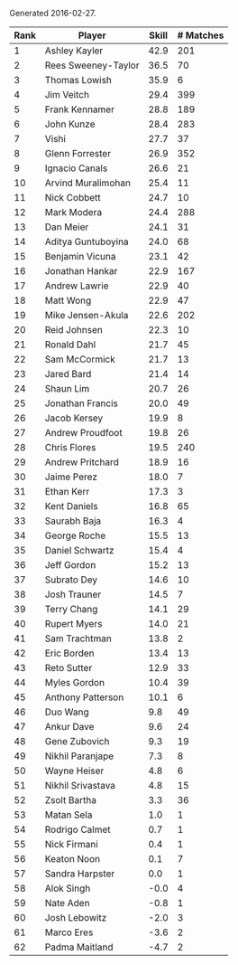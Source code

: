 Generated 2016-02-27.

| Rank | Player              | Skill | # Matches |
|------|---------------------|-------|-----------|
|    1 | Ashley Kayler       |  42.9 |       201 |
|    2 | Rees Sweeney-Taylor |  36.5 |        70 |
|    3 | Thomas Lowish       |  35.9 |         6 |
|    4 | Jim Veitch          |  29.4 |       399 |
|    5 | Frank Kennamer      |  28.8 |       189 |
|    6 | John Kunze          |  28.4 |       283 |
|    7 | Vishi               |  27.7 |        37 |
|    8 | Glenn Forrester     |  26.9 |       352 |
|    9 | Ignacio Canals      |  26.6 |        21 |
|   10 | Arvind Muralimohan  |  25.4 |        11 |
|   11 | Nick Cobbett        |  24.7 |        10 |
|   12 | Mark Modera         |  24.4 |       288 |
|   13 | Dan Meier           |  24.1 |        31 |
|   14 | Aditya Guntuboyina  |  24.0 |        68 |
|   15 | Benjamin Vicuna     |  23.1 |        42 |
|   16 | Jonathan Hankar     |  22.9 |       167 |
|   17 | Andrew Lawrie       |  22.9 |        40 |
|   18 | Matt Wong           |  22.9 |        47 |
|   19 | Mike Jensen-Akula   |  22.6 |       202 |
|   20 | Reid Johnsen        |  22.3 |        10 |
|   21 | Ronald Dahl         |  21.7 |        45 |
|   22 | Sam McCormick       |  21.7 |        13 |
|   23 | Jared Bard          |  21.4 |        14 |
|   24 | Shaun Lim           |  20.7 |        26 |
|   25 | Jonathan Francis    |  20.0 |        49 |
|   26 | Jacob Kersey        |  19.9 |         8 |
|   27 | Andrew Proudfoot    |  19.8 |        26 |
|   28 | Chris Flores        |  19.5 |       240 |
|   29 | Andrew Pritchard    |  18.9 |        16 |
|   30 | Jaime Perez         |  18.0 |         7 |
|   31 | Ethan Kerr          |  17.3 |         3 |
|   32 | Kent Daniels        |  16.8 |        65 |
|   33 | Saurabh Baja        |  16.3 |         4 |
|   34 | George Roche        |  15.5 |        13 |
|   35 | Daniel Schwartz     |  15.4 |         4 |
|   36 | Jeff Gordon         |  15.2 |        13 |
|   37 | Subrato Dey         |  14.6 |        10 |
|   38 | Josh Trauner        |  14.5 |         7 |
|   39 | Terry Chang         |  14.1 |        29 |
|   40 | Rupert Myers        |  14.0 |        21 |
|   41 | Sam Trachtman       |  13.8 |         2 |
|   42 | Eric Borden         |  13.4 |        13 |
|   43 | Reto Sutter         |  12.9 |        33 |
|   44 | Myles Gordon        |  10.4 |        39 |
|   45 | Anthony Patterson   |  10.1 |         6 |
|   46 | Duo Wang            |   9.8 |        49 |
|   47 | Ankur Dave          |   9.6 |        24 |
|   48 | Gene Zubovich       |   9.3 |        19 |
|   49 | Nikhil Paranjape    |   7.3 |         8 |
|   50 | Wayne Heiser        |   4.8 |         6 |
|   51 | Nikhil Srivastava   |   4.8 |        15 |
|   52 | Zsolt Bartha        |   3.3 |        36 |
|   53 | Matan Sela          |   1.0 |         1 |
|   54 | Rodrigo Calmet      |   0.7 |         1 |
|   55 | Nick Firmani        |   0.4 |         1 |
|   56 | Keaton Noon         |   0.1 |         7 |
|   57 | Sandra Harpster     |   0.0 |         1 |
|   58 | Alok Singh          |  -0.0 |         4 |
|   59 | Nate Aden           |  -0.8 |         1 |
|   60 | Josh Lebowitz       |  -2.0 |         3 |
|   61 | Marco Eres          |  -3.6 |         2 |
|   62 | Padma Maitland      |  -4.7 |         2 |